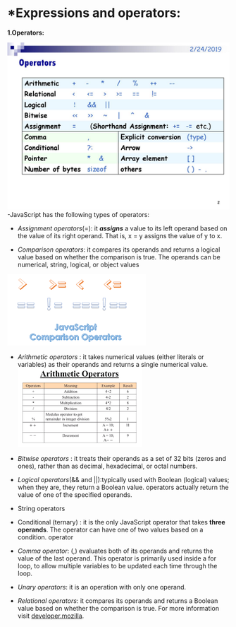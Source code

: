# *Expressions and operators:
**1.Operators:**

![operatorstypes](Oper.jpg)
-JavaScript has the following types of operators:

* *Assignment operators*(=): it _**assigns**_ a value to its left operand based on the value of its right operand.
That is, x = y assigns the value of y to x.

* *Comparison operators*: it compares its operands and returns a logical value based on whether the comparison is true. The operands can be numerical, string, logical, or object values

![coparison operators](co.png)

* *Arithmetic operators* : it takes numerical values (either literals or variables) as their operands and returns a single numerical value.
![arithmatic operation](ao.png)

* *Bitwise operators* : it  treats their operands as a set of 32 bits (zeros and ones), rather than as decimal, hexadecimal, or octal numbers.

* *Logical operators*(&& and ||):typically used with Boolean (logical) values; when they are, they return a Boolean value. 
operators actually return the value of one of the specified operands.
* String operators
* Conditional (ternary) : it is the only JavaScript operator that takes **three operands**. The operator can have one of two values based on a condition.
operator
* *Comma operator*: (,) evaluates both of its operands and returns the value of the last operand. This operator is primarily used inside a for loop, to allow multiple variables to be updated each time through the loop. 

* *Unary operators*: it is an operation with only one operand.

* *Relational operators*: it compares its operands and returns a Boolean value based on whether the comparison is true.
For more information visit
[developer.mozilla](https://developer.mozilla.org/en-US/docs/Web/JavaScript/Guide/Expressions_and_Operators).
